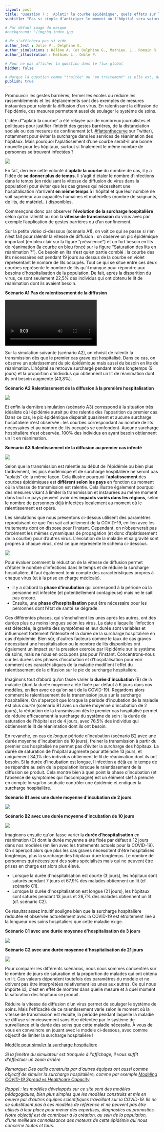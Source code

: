 ```yaml
---
layout: post
title: "Question 7 : 'Aplatir la courbe épidémique', quels effets sur le système de soins ?"
subtitle: "Pas si simple d’anticiper le moment où l'hôpital sera saturé..."

# Par défaut image du masque 
#background: '/img/bg-index.jpg'

# Ne s'affichera pas si vide
author_text : Julie V., Delphine G.
author_simulations : Hélène A. (et Delphine G., Mathieu. L., Romain R., Julie V.)
author_illustration : Mathieu L., Odile P.

# Pour ne pas afficher la question dans le flux global
hidden: false

# Marque la question comme "traitée" ou "en traitement" si elle est, dans cette ordre, publiée ou non
publish: true
---
```


Promouvoir les gestes barrières, fermer les écoles ou réduire les rassemblements et les déplacements sont des exemples de mesures instaurées pour ralentir la diffusion d’un virus. En ralentissant  la diffusion de l'épidémie, ces mesures permettent aussi de  soulager le système de soins.

L’idée d’“aplatir la courbe” a été relayée par de nombreux journalistes et politiques pour justifier l’intérêt des gestes barrières, de la distanciation sociale ou des mesures de confinement (cf. [#flattenthecurve](https://covprehension.org/) sur Twitter), notamment pour éviter la surcharge dans les services de réanimation des hôpitaux. Mais pourquoi l'aplatissement d’une courbe serait-il une bonne nouvelle pour les hôpitaux, surtout si finalement le même nombre de personnes se trouvent infectées ?

<img src="/img/posts/Q7_Odile.jpg" class="full-size">


En fait, derrière cette volonté d'**aplatir la courbe** du nombre de cas, il y a l'idée de **se donner plus de temps**. Il s'agit d'étaler le nombre d'infections dans le temps (en réduisant la vitesse de diffusion du virus dans la population) pour éviter que les cas graves qui nécessitent une hospitalisation n’arrivent **en même temps** à l'hôpital et que leur nombre ne soit supérieur aux capacités humaines et matérielles (nombre de soignants, de lits, de matériel...) disponibles.

Commençons donc par observer l'**évolution de la surcharge hospitalière** selon qu’on ralentit ou non la **vitesse de transmission** du virus avec par exemple l’application de gestes barrières ou d’un confinement.  

Sur la petite vidéo ci-dessous (scénario A1), on voit ce qui se passe si rien n’est fait pour ralentir la vitesse de diffusion : on observe un pic épidémique important (en bleu clair sur la figure “prévalence”) et un fort besoin en lits de réanimation (la courbe en bleu foncé sur la figure “Saturation des lits en réanimation ?”). Ce besoin en lits n’est qu’en partie comblé : la courbe des lits nécessaires est pendant 19 jours au dessus de la courbe en violet représentant le nombre de lits occupés. Tout ce qui se situe entre ces deux courbes représente le nombre de lits qu’il manque pour répondre aux besoins d'hospitalisation de la population. De fait, après la disparition du virus, ce sont seulement 22,5% des individus qui ont obtenu le lit de réanimation dont ils avaient besoin.

**Scénario A1 Pas de ralentissement de la diffusion**

<video controls loop autoplay class="small-size">
  <source src="/img/posts/Q7-simulator-fr.webm" type="video/webm">
</video>

Sur la simulation suivante (scénario A2), on choisit de ralentir la transmission dès que le premier cas grave est hospitalisé. Dans ce cas, on observe un aplatissement du pic épidémique mais aussi du besoin en lits de réanimation. L'hôpital se retrouve surchargé pendant moins longtemps (9 jours) et la proportion d'individus qui obtiennent un lit de réanimation dont ils ont besoin augmente (43,8%).

**Scénario A2 Ralentissement de la diffusion à la première hospitalisation**

<img src="/img/posts/Q7-A2-fr.png" class="half-size">

Et enfin la dernière simulation (scénario A3) correspond à la situation très idéaliste où l’épidémie aurait pu être ralentie dès l’apparition du premier cas. Dans ce cas, le pic épidémique disparaît quasiment et aucune surcharge hospitalière n’est observée : les courbes correspondant au nombre de lits nécessaires et au nombre de lits occupés se confondent. Aucune surcharge hospitalière n’est observée. 100% des individus en ayant besoin obtiennent un lit en réanimation.

**Scénario A3 Ralentissement de la diffusion au premier cas infecté**

<img src="/img/posts/Q7-A3-fr.png" class="half-size">


Selon que la transmission est ralentie au début de l'épidémie ou bien plus tardivement, les pics épidémique et de surcharge hospitalière ne seront pas “aplatis” de la même façon. Cela illustre  pourquoi l'**aplatissement** des courbes épidémiques est **différent selon les pays** en fonction du  moment où la vitesse de transmission est ralentie. Cela illustre également pourquoi des mesures visant à limiter la transmission et instaurées au même moment dans tout un pays peuvent avoir des **impacts variés dans les régions**, selon le nombre de personnes déjà infectées localement au moment où le ralentissement est opéré.

Les simulations que nous présentons ci-dessus utilisent des paramètres reproduisant ce que l’on sait actuellement de la COVID-19, en lien avec les traitements dont on dispose pour l’instant. Cependant, on n’observerait pas forcément les mêmes dynamiques de propagation (et donc d’aplatissement de la courbe) pour d’autres virus. L'évolution de la maladie et sa gravité sont propres à chaque virus, c’est ce que représente le schéma ci-dessous.

<img src="/img/posts/Q7-shema-fr.png" class="small-size">

Pour évaluer comment la réduction de la vitesse de diffusion permet d'étaler le nombre d’infections dans le temps et de réduire la surcharge hospitalière, il faut également tenir compte des caractéristiques propres à chaque virus (et à la prise en charge médicale).

- Il y a d’abord la **phase d'incubation** qui correspond à la période où la personne est infectée (et potentiellement contagieuse) mais ne le sait pas encore.
- Ensuite, une **phase d’hospitalisation** peut être nécessaire pour les personnes dont l’état de santé se dégrade.

Ces différentes phases, qui s'enchaînent les unes après les autres, ont des durées plus ou moins longues selon les virus. La date à laquelle l’infection est détectée, la gravité des symptômes et leur durée sont variables et influencent fortement l'intensité et la durée de la surcharge hospitalière en cas d’épidémie. Bien sûr, d'autres facteurs comme le taux de cas graves nécessitant une hospitalisation ou le nombre de lits disponibles ont également un impact sur la pression exercée par l’épidémie sur le système de soins, mais ne nous en occupons pas pour l'instant. Concentrons-nous sur les durées des phases d’incubation et d’hospitalisation pour voir comment ces caractéristiques de la maladie modifient l’effet du ralentissement de la diffusion sur le pic de surcharge hospitalière.

Imaginons tout d’abord qu’on fasse varier la **durée d'incubation** (B) de la maladie (dont la durée moyenne a été fixée par défaut à 6 jours dans nos modèles, en lien avec ce qu'on sait de la COVID-19). Regardons alors comment le ralentissement de la transmission joue sur la surcharge hospitalière. On s'aperçoit que lorsque la période d’incubation de la maladie est plus *courte* (scénario B1 avec un durée moyenne d'incubation de 2 jours), la réduction de la transmission dès le premier cas hospitalisé permet de réduire efficacement la surcharge du système de soin : la durée de saturation de l'hôpital est de 4 jours, avec 76,5% des individus qui obtiennent le lit de réanimation dont ils ont besoin.

En revanche, en cas de *longue* période d’incubation (scénario B2 avec une durée moyenne d'incubation de 10 jours), freiner la transmission à partir du premier cas hospitalisé ne permet pas d’éviter la surcharge des hôpitaux. La durée de saturation de l'hôpital augmente pour atteindre 13 jours, et uniquement 34,1% des individus obtiennent le lit de réanimation dont ils ont besoin. Si la durée d'incubation est longue, l’infection a déjà eu le temps de se répandre au sein de la population lorsque le ralentissement de la diffusion se produit. Cela montre bien à quel point la phase d’incubation (et l’absence de symptomes qui l’accompagne) est un élément clef à prendre en compte lorsqu’on souhaite contrôler une épidémie et endiguer la surcharge hospitalière.

**Scénario B1 avec une durée moyenne d'incubation de 2 jours**

<img src="/img/posts/Q7-B1-fr.png" class="half-size">

**Scénario B2 avec une durée moyenne d'incubation de 10 jours**

<img src="/img/posts/Q7-B2-fr.png" class="half-size">

Imaginons ensuite qu'on fasse varier la **durée d'hospitalisation** en réanimation (C) dont la durée moyenne a été fixée par défaut à 12 jours dans nos modèles (en lien avec les traitements actuels pour la COVID-19). On s'aperçoit alors que plus les cas graves nécessitent d'être hospitalisés longtemps, plus la surcharge des hôpitaux dure longtemps. Le nombre de personnes qui nécessitent des soins spécialisés mais qui ne peuvent être prises en charge est alors plus élevé.

- Lorsque la durée d'hospitalisation est courte (3 jours), les hôpitaux sont saturés pendant 7 jours et 67,9% des malades obtiennent un lit (cf. scénario C1).
- Lorsque la durée d'hospitalisation est longue (21 jours), les hôpitaux sont saturés pendant 13 jours et 26,7% des malades obtiennent un lit (cf. scénario C2).

Ce résultat assez intuitif souligne bien que la surcharge hospitalière redoutée et observée actuellement avec la COVID-19 est étroitement liée à la longueur des soins hospitaliers que cette maladie exige.

**Scénario C1 avec une durée moyenne d'hospitalisation de 3 jours**

<img src="/img/posts/Q7-C1-fr.png" class="half-size">

**Scénario C2 avec une durée moyenne d'hospitalisation de 21 jours**

<img src="/img/posts/Q7-C2-fr.png" class="half-size">


Pour comparer les différents scénarios, nous nous sommes concentrés sur le nombre de jours de saturation et la proportion de malades qui ont obtenu un lit. Ces valeurs dépendent toutefois des paramètres du modèle et ne doivent pas être interprétées relativement les unes aux autres. Ce qui nous importe ici, c'est en effet de montrer dans quelle mesure et à quel moment la saturation des hôpitaux se produit.

Réduire la vitesse de diffusion d’un virus permet de soulager le système de soins. Mais l'efficacité de ce ralentissement varie selon le moment où la vitesse de transmission est réduite, la période pendant laquelle la maladie se diffuse silencieusement sans être détectée par le système de surveillance et la durée des soins que cette maladie nécessite. À vous de vous en convaincre en jouant avec le modèle ci-dessous, avec comme objectif de limiter la surcharge hospitalière !

<a href="#" class="btn btn-primary" 
onclick="loadIframeSimulator(7, this); return false;">Modèle pour simuler la surcharge hospitalière</a>
<div class="iframeContainer"></div>

*Si la fenêtre du simulateur est tronquée à l'affichage, il vous suffit d'effectuer un zoom arrière*

*Remarque: Des outils construits par d'autres équipes ont aussi comme objectif de simuler la surcharge hospitalière, comme par exemple [Modeling COVID-19 Spread vs Healthcare Capacity](https://alhill.shinyapps.io/COVID19seir/)*

*Rappel : les modèles développés sur ce site sont des modèles pédagogiques, bien plus simples que les modèles construits et mis en oeuvre par d'autres équipes scientifiques travaillant sur la COVID-19. Ils ne se substituent pas à ces modèles de référence et ne peuvent pas être utilisés à leur place pour mener des expertises, diagnostics ou pronostics. Notre objectif est de contribuer à la création, au sein de la population, d'une meilleure connaissance des moteurs de cette épidémie qui nous concerne toutes et tous.* 
